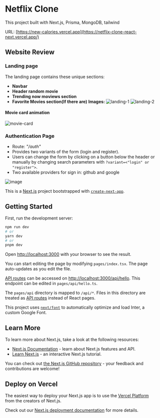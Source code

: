 # Netflix Clone
This project built with Next.js, Prisma, MongoDB, tailwind
  
URL: [https://new-calories.vercel.app](https://netflix-clone-react-next.vercel.app/)  

## Website Review

### Landing page
The landing page contains these unique sections:
- **Navbar**
- **Header random movie**
- **Trending now moviews section**
- **Favorite Movies section(If there are)**
**Images:**
![landing-1](https://github.com/sinarhen/NetflixCloneReactNext/assets/105736826/7e8d01ed-35aa-4e52-84e1-fe4ffa49225c)
![landing-2](https://github.com/sinarhen/NetflixCloneReactNext/assets/105736826/040b4410-b86d-4427-8902-6e7c55d7ed8e)

#### Movie card animation 
![movie-card](https://github.com/sinarhen/NetflixCloneReactNext/assets/105736826/30e80b5e-6c46-4ffa-8a36-e87a54ca2c1a)

### Authentication Page
- Route: *"/auth"*
- Provides two variants of the form (login and register).
- Users can change the form by clicking on a button below the header or manually by changing search parameters with `?variant=<"login" or "register">`.
- Two available providers for sign in: github and google

![image](https://github.com/sinarhen/NetflixCloneReactNext/assets/105736826/aaee88c9-d98f-4772-a28f-c327422d0eb5)


This is a [Next.js](https://nextjs.org/) project bootstrapped with [`create-next-app`](https://github.com/vercel/next.js/tree/canary/packages/create-next-app).

## Getting Started

First, run the development server:

```bash
npm run dev
# or
yarn dev
# or
pnpm dev
```

Open [http://localhost:3000](http://localhost:3000) with your browser to see the result.

You can start editing the page by modifying `pages/index.tsx`. The page auto-updates as you edit the file.

[API routes](https://nextjs.org/docs/api-routes/introduction) can be accessed on [http://localhost:3000/api/hello](http://localhost:3000/api/hello). This endpoint can be edited in `pages/api/hello.ts`.

The `pages/api` directory is mapped to `/api/*`. Files in this directory are treated as [API routes](https://nextjs.org/docs/api-routes/introduction) instead of React pages.

This project uses [`next/font`](https://nextjs.org/docs/basic-features/font-optimization) to automatically optimize and load Inter, a custom Google Font.

## Learn More

To learn more about Next.js, take a look at the following resources:

- [Next.js Documentation](https://nextjs.org/docs) - learn about Next.js features and API.
- [Learn Next.js](https://nextjs.org/learn) - an interactive Next.js tutorial.

You can check out [the Next.js GitHub repository](https://github.com/vercel/next.js/) - your feedback and contributions are welcome!

## Deploy on Vercel

The easiest way to deploy your Next.js app is to use the [Vercel Platform](https://vercel.com/new?utm_medium=default-template&filter=next.js&utm_source=create-next-app&utm_campaign=create-next-app-readme) from the creators of Next.js.

Check out our [Next.js deployment documentation](https://nextjs.org/docs/deployment) for more details.
